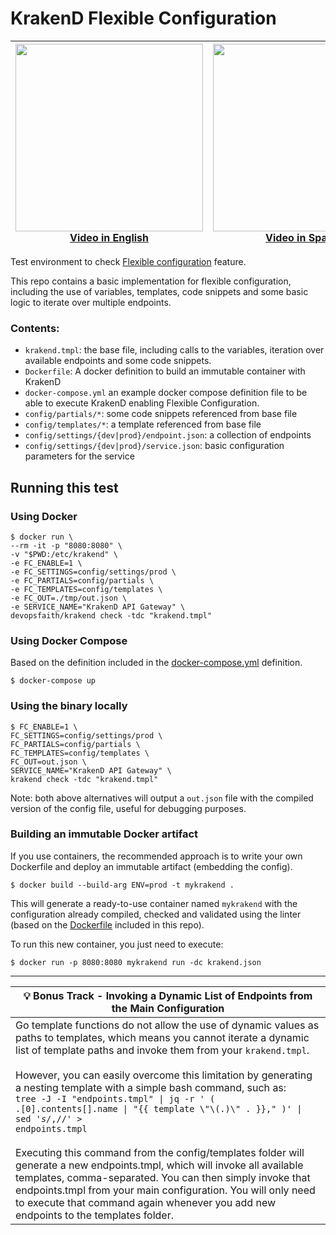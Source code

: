 # KrakenD Flexible Configuration

<div align="center">

| <a href="https://youtu.be/U1LHoKWy0HU"><img src="https://i.ytimg.com/vi/U1LHoKWy0HU/maxresdefault.jpg" width="300" heigth="300"></a><br>[Video in English](https://youtu.be/U1LHoKWy0HU) | <a href="https://youtu.be/qeTeLPLnkIY"><img src="https://i.ytimg.com/vi/qeTeLPLnkIY/maxresdefault.jpg" width="300" heigth="300"></a><br>[Video in Spanish](https://youtu.be/qeTeLPLnkIY) |
|---|---|

</div>

Test environment to check [Flexible configuration](https://www.krakend.io/docs/configuration/flexible-config/) feature.

This repo contains a basic implementation for flexible configuration, including the use of variables, templates, code snippets and some basic logic to iterate over multiple endpoints.

### Contents:

- `krakend.tmpl`: the base file, including calls to the variables, iteration over available endpoints and some code snippets.
- `Dockerfile`: A docker definition to build an immutable container with KrakenD
- `docker-compose.yml` an example docker compose definition file to be able to execute KrakenD enabling Flexible Configuration.
- `config/partials/*`: some code snippets referenced from base file
- `config/templates/*`: a template referenced from base file
- `config/settings/{dev|prod}/endpoint.json`: a collection of endpoints
- `config/settings/{dev|prod}/service.json`: basic configuration parameters for the service

## Running this test

### Using Docker

```shell
$ docker run \
--rm -it -p "8080:8080" \
-v "$PWD:/etc/krakend" \
-e FC_ENABLE=1 \
-e FC_SETTINGS=config/settings/prod \
-e FC_PARTIALS=config/partials \
-e FC_TEMPLATES=config/templates \
-e FC_OUT=./tmp/out.json \
-e SERVICE_NAME="KrakenD API Gateway" \
devopsfaith/krakend check -tdc "krakend.tmpl"
```

### Using Docker Compose

Based on the definition included in the [docker-compose.yml](docker-compose.yml) definition.

```shell
$ docker-compose up
```

### Using the binary locally

```shell
$ FC_ENABLE=1 \
FC_SETTINGS=config/settings/prod \
FC_PARTIALS=config/partials \
FC_TEMPLATES=config/templates \
FC_OUT=out.json \
SERVICE_NAME="KrakenD API Gateway" \
krakend check -tdc "krakend.tmpl"
```

Note: both above alternatives will output a `out.json` file with the compiled version of the config file, useful for debugging purposes.

### Building an immutable Docker artifact

If you use containers, the recommended approach is to write your own Dockerfile and deploy an immutable artifact (embedding the config).

```shell
$ docker build --build-arg ENV=prod -t mykrakend . 
```

This will generate a ready-to-use container named `mykrakend` with the configuration already compiled, checked and validated using the linter (based on the  [Dockerfile](Dockerfile) included in this repo).

To run this new container, you just need to execute:

```shell
$ docker run -p 8080:8080 mykrakend run -dc krakend.json
```

---

| 💡 Bonus Track - Invoking a Dynamic List of Endpoints from the Main Configuration                                                                                                                                                                                                                                                                                                                                                                                                                                                                                                                                                                                                                                                                                                                                                                       |
|---------------------------------------------------------------------------------------------------------------------------------------------------------------------------------------------------------------------------------------------------------------------------------------------------------------------------------------------------------------------------------------------------------------------------------------------------------------------------------------------------------------------------------------------------------------------------------------------------------------------------------------------------------------------------------------------------------------------------------------------------------------------------------------------------------------------------------------------------------|
| Go template functions do not allow the use of dynamic values as paths to templates, which means you cannot iterate a dynamic list of template paths and invoke them from your `krakend.tmpl`.<br/><br/>However, you can easily overcome this limitation by generating a nesting template with a simple bash command, such as:<br/><code>tree -J -I "endpoints.tmpl" &#124; jq -r ' ( .[0].contents[].name &#124; "{{ template \\"\\(.)\\" . }}," )' &#124; sed '$s/,$//' > endpoints.tmpl</code><br/><br/>Executing this command from the config/templates folder will generate a new endpoints.tmpl, which will invoke all available templates, comma-separated. You can then simply invoke that endpoints.tmpl from your main configuration. You will only need to execute that command again whenever you add new endpoints to the templates folder. |
